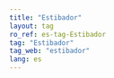 ```yaml
---
title: "Estibador"
layout: tag
ro_ref: es-tag-Estibador
tag: "Estibador"
tag_web: "estibador"
lang: es
---
```

